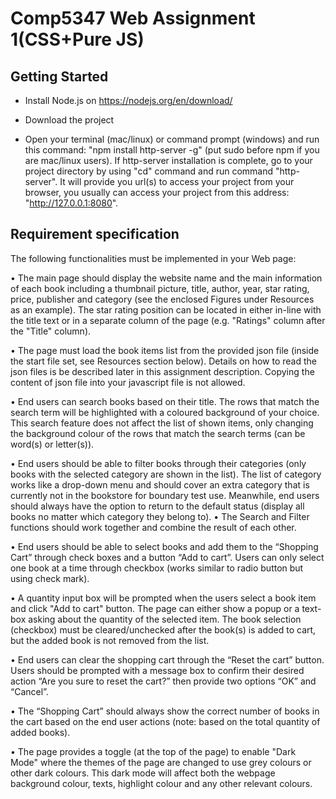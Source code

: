 # Comp5347 Web Assignment 1(CSS+Pure JS)
 
## Getting Started

* Install Node.js on https://nodejs.org/en/download/

* Download the project

* Open your terminal (mac/linux) or command prompt (windows) and run this command: "npm install http-server -g" (put sudo before npm if you are mac/linux users). If http-server installation is complete, go to your project directory by using "cd" command and run command "http-server". It will provide you url(s) to access your project from your browser, you usually can access your project from this address: "http://127.0.0.1:8080".


## Requirement specification

The following functionalities must be implemented in your Web page:

•	The main page should display the website name and the main information of each book including a thumbnail picture, title, author, year, star rating, price, publisher and category (see the enclosed Figures under Resources as an example). The star rating position can be located in either in-line with the title text or in a separate column of the page (e.g. "Ratings" column after the "Title" column).

•	The page must load the book items list from the provided json file (inside the start file set, see Resources section below). Details on how to read the json files is be described later in this assignment description. Copying the content of json file into your javascript file is not allowed. 

•	End users can search books based on their title. The rows that match the search term will be highlighted with a coloured background of your choice. This search feature does not affect the list of shown items, only changing the background colour of the rows that match the search terms (can be word(s) or letter(s)). 

•	End users should be able to filter books through their categories (only books with the selected category are shown in the list). The list of category works like a drop-down menu and should cover an extra category that is currently not in the bookstore for boundary test use. Meanwhile, end users should always have the option to return to the default status (display all books no matter which category they belong to).
•	The Search and Filter functions should work together and combine the result of each other.

•	End users should be able to select books and add them to the “Shopping Cart” through check boxes and a button “Add to cart”.  Users can only select one book at a time through checkbox (works similar to radio button but using check mark).

•	A quantity input box will be prompted when the users select a book item and click "Add to cart" button. The page can either show a popup or a text-box asking about the quantity of the selected item. The book selection (checkbox) must be cleared/unchecked after the book(s) is added to cart, but the added book is not removed from the list.

•	End users can clear the shopping cart through the “Reset the cart” button. Users should be prompted with a message box to confirm their desired action “Are you sure to reset the cart?”  then provide two options “OK” and “Cancel”.

•	The “Shopping Cart” should always show the correct number of books in the cart based on the end user actions (note: based on the total quantity of added books).

•	The page provides a toggle (at the top of the page) to enable "Dark Mode" where the themes of the page are changed to use grey colours or other dark colours. This dark mode will affect both the webpage background colour, texts, highlight colour and any other relevant colours. 



